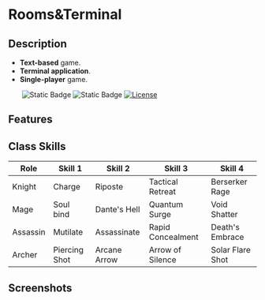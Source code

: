 # Rooms&Terminal

## Description

- **Text-based** game.
- **Terminal application**.
- **Single-player** game.

&nbsp;&nbsp;&nbsp;&nbsp;&nbsp;&nbsp;
![Static Badge](https://badgen.net/badge/python/v3.11+?color=cyan)
![Static Badge](https://badgen.net/badge/IDE/PyCharm?color=green)
[![License](https://badgen.net/badge/license/MIT?color=black)](https://opensource.org/license/mit/)

## Features

## Class Skills
| Role     | Skill 1       | Skill 2      | Skill 3           | Skill 4          |
|----------|---------------|--------------|-------------------|------------------|
| Knight   | Charge        | Riposte      | Tactical Retreat  | Berserker Rage   |
| Mage     | Soul bind     | Dante's Hell | Quantum Surge     | Void Shatter     |
| Assassin | Mutilate      | Assassinate  | Rapid Concealment | Death's Embrace  |
| Archer   | Piercing Shot | Arcane Arrow | Arrow of Silence  | Solar Flare Shot |



## Screenshots

